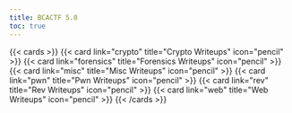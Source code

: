 ```yaml
---
title: BCACTF 5.0
toc: true
---
```

{{< cards >}}
  {{< card link="crypto" title="Crypto Writeups" icon="pencil" >}}
  {{< card link="forensics" title="Forensics Writeups" icon="pencil" >}}
  {{< card link="misc" title="Misc Writeups" icon="pencil" >}}
  {{< card link="pwn" title="Pwn Writeups" icon="pencil" >}}
  {{< card link="rev" title="Rev Writeups" icon="pencil" >}}
  {{< card link="web" title="Web Writeups" icon="pencil" >}}
{{< /cards >}}